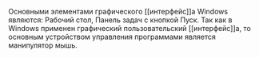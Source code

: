 Основными элементами графического [[интерфейс]]а Windows являются: Рабочий стол, Панель задач с кнопкой Пуск. Так как в Windows применен графический пользовательский [[интерфейс]]а, то основным устройством управления программами является манипулятор мышь.